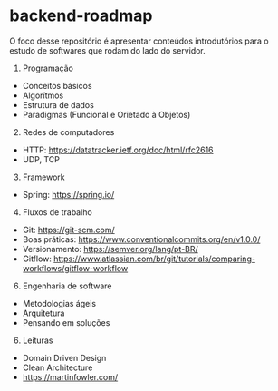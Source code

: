# backend-roadmap
O foco desse repositório é apresentar conteúdos introdutórios para o estudo de softwares que rodam do lado do servidor.

1. Programação

- Conceitos básicos
- Algorítmos
- Estrutura de dados
- Paradigmas (Funcional e Orietado à Objetos)

2. Redes de computadores

- HTTP: https://datatracker.ietf.org/doc/html/rfc2616
- UDP, TCP

3. Framework

- Spring: https://spring.io/

4. Fluxos de trabalho

- Git: https://git-scm.com/
- Boas práticas: https://www.conventionalcommits.org/en/v1.0.0/
- Versionamento: https://semver.org/lang/pt-BR/
- Gitflow: https://www.atlassian.com/br/git/tutorials/comparing-workflows/gitflow-workflow

6. Engenharia de software

- Metodologias ágeis
- Arquitetura
- Pensando em soluções

6. Leituras

- Domain Driven Design
- Clean Architecture
- https://martinfowler.com/
